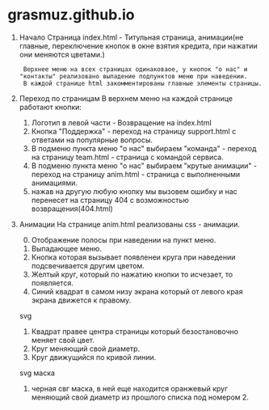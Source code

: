 # grasmuz.github.io

1. Начало 
    Страница index.html - Титульная страница, анимации(не главные, переключение кнопок в окне взятия кредита, при нажатии они меняются цветами.)

        Верхнее меню на всех страницах одинаковаое, у кнопок "о нас" и "контакты" реализовано выпадение подпунктов меню при наведении.
        В каждой странице html закомментированы главные элементы страницы.

2. Переход по страницам
    В верхнем меню на каждой странице работают кнопки:
    1. Логотип в левой части - Возвращение на index.html
    2. Кнопка "Поддержка" - переход на страницу support.html с ответами на популярные вопросы.
    3. В подменю пункта меню "о нас" выбираем "команда" - переход на страницу team.html - страница с командой сервиса.
    4. В подменю пункта меню "о нас" выбираем "крутые анимации" - переход на страницу anim.html - страница с выполненными анимациями.
    5. нажав на другую любую кнопку мы вызовем ошибку и нас перенесет на страницу 404 с возможностью возвращения(404.html)

3. Анимации 
    На странице anim.html реализованы css - анимации.
    
    0. Отображение полосы при наведении на пункт меню.
    0. Выпадающее меню.
    1. Кнопка которая вызывает появленеи круга при наведении подсвечивается другим цветом.
    2. Желтый круг, который по нажатию кнопки то исчезает, то появляется.
    3. Синий квадрат в самом низу экрана который от левого края экрана движется к правому.

    svg 

    1. Квадрат правее центра страницы который безостановочно меняет свой цвет.
    2. Круг меняющий свой диаметр.
    3. Круг движущийся по кривой линии.

    svg маска

    1. черная свг маска, в ней еще находится оранжевый круг меняющий свой диаметр из прошлого списка под номером 2.
